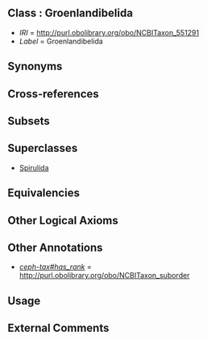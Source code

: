 
## Class : Groenlandibelida

 * *IRI* = http://purl.obolibrary.org/obo/NCBITaxon_551291
 * *Label* = Groenlandibelida

## Synonyms


## Cross-references


## Subsets


## Superclasses

 * [Spirulida](../../NCBITaxon/89/NCBITaxon_551289.md)

## Equivalencies


## Other Logical Axioms


## Other Annotations

 * *[ceph-tax#has_rank](../../ceph-tax#has/nk/ceph-tax#has_rank.md)* = http://purl.obolibrary.org/obo/NCBITaxon_suborder

## Usage


## External Comments

